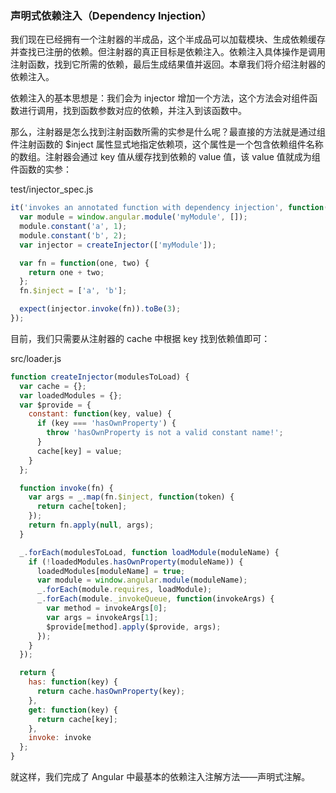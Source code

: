 ### 声明式依赖注入（Dependency Injection）

我们现在已经拥有一个注射器的半成品，这个半成品可以加载模块、生成依赖缓存并查找已注册的依赖。但注射器的真正目标是依赖注入。依赖注入具体操作是调用注射函数，找到它所需的依赖，最后生成结果值并返回。本章我们将介绍注射器的依赖注入。

依赖注入的基本思想是：我们会为 injector 增加一个方法，这个方法会对组件函数进行调用，找到函数参数对应的依赖，并注入到该函数中。

那么，注射器是怎么找到注射函数所需的实参是什么呢？最直接的方法就是通过组件注射函数的 $inject 属性显式地指定依赖项，这个属性是一个包含依赖组件名称的数组。注射器会通过 key 值从缓存找到依赖的 value 值，该 value 值就成为组件函数的实参：

test/injector\_spec.js

```js
it('invokes an annotated function with dependency injection', function() {
  var module = window.angular.module('myModule', []);
  module.constant('a', 1);
  module.constant('b', 2);
  var injector = createInjector(['myModule']);

  var fn = function(one, two) {
    return one + two;
  };
  fn.$inject = ['a', 'b'];

  expect(injector.invoke(fn)).toBe(3);
});
```

目前，我们只需要从注射器的 cache 中根据 key 找到依赖值即可：

src/loader.js

```js
function createInjector(modulesToLoad) {
  var cache = {};
  var loadedModules = {};
  var $provide = {
    constant: function(key, value) {
      if (key === 'hasOwnProperty') {
        throw 'hasOwnProperty is not a valid constant name!';
      }
      cache[key] = value;
    }
  };

  function invoke(fn) {
    var args = _.map(fn.$inject, function(token) {
      return cache[token];
    });
    return fn.apply(null, args);
  }

  _.forEach(modulesToLoad, function loadModule(moduleName) {
    if (!loadedModules.hasOwnProperty(moduleName)) {
      loadedModules[moduleName] = true;
      var module = window.angular.module(moduleName);
      _.forEach(module.requires, loadModule);
      _.forEach(module._invokeQueue, function(invokeArgs) {
        var method = invokeArgs[0];
        var args = invokeArgs[1];
        $provide[method].apply($provide, args);
      });
    }
  });

  return {
    has: function(key) {
      return cache.hasOwnProperty(key);
    },
    get: function(key) {
      return cache[key];
    },
    invoke: invoke
  };
}
```

就这样，我们完成了 Angular 中最基本的依赖注入注解方法——声明式注解。

